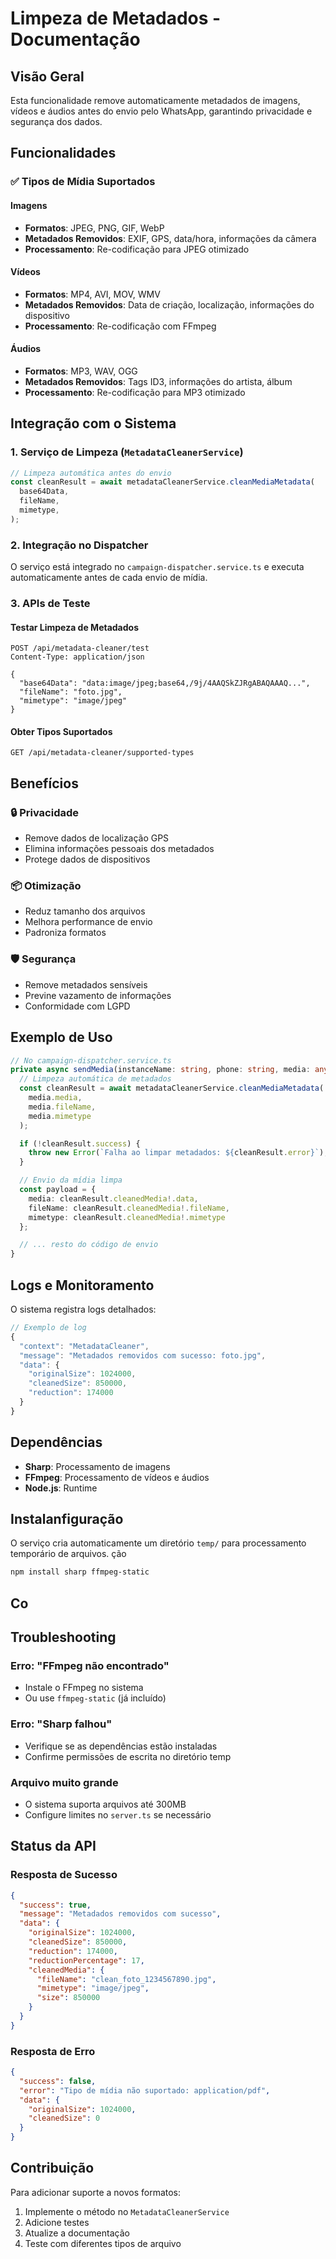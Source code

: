 # Limpeza de Metadados - Documentação

## Visão Geral

Esta funcionalidade remove automaticamente metadados de imagens, vídeos e áudios antes do envio pelo WhatsApp, garantindo privacidade e segurança dos dados.

## Funcionalidades

### ✅ Tipos de Mídia Suportados

#### Imagens

- **Formatos**: JPEG, PNG, GIF, WebP
- **Metadados Removidos**: EXIF, GPS, data/hora, informações da câmera
- **Processamento**: Re-codificação para JPEG otimizado

#### Vídeos

- **Formatos**: MP4, AVI, MOV, WMV
- **Metadados Removidos**: Data de criação, localização, informações do dispositivo
- **Processamento**: Re-codificação com FFmpeg

#### Áudios

- **Formatos**: MP3, WAV, OGG
- **Metadados Removidos**: Tags ID3, informações do artista, álbum
- **Processamento**: Re-codificação para MP3 otimizado

## Integração com o Sistema

### 1. Serviço de Limpeza (`MetadataCleanerService`)

```typescript
// Limpeza automática antes do envio
const cleanResult = await metadataCleanerService.cleanMediaMetadata(
  base64Data,
  fileName,
  mimetype,
);
```

### 2. Integração no Dispatcher

O serviço está integrado no `campaign-dispatcher.service.ts` e executa automaticamente antes de cada envio de mídia.

### 3. APIs de Teste

#### Testar Limpeza de Metadados

```http
POST /api/metadata-cleaner/test
Content-Type: application/json

{
  "base64Data": "data:image/jpeg;base64,/9j/4AAQSkZJRgABAQAAAQ...",
  "fileName": "foto.jpg",
  "mimetype": "image/jpeg"
}
```

#### Obter Tipos Suportados

```http
GET /api/metadata-cleaner/supported-types
```

## Benefícios

### 🔒 Privacidade

- Remove dados de localização GPS
- Elimina informações pessoais dos metadados
- Protege dados de dispositivos

### 📦 Otimização

- Reduz tamanho dos arquivos
- Melhora performance de envio
- Padroniza formatos

### 🛡️ Segurança

- Remove metadados sensíveis
- Previne vazamento de informações
- Conformidade com LGPD

## Exemplo de Uso

```typescript
// No campaign-dispatcher.service.ts
private async sendMedia(instanceName: string, phone: string, media: any) {
  // Limpeza automática de metadados
  const cleanResult = await metadataCleanerService.cleanMediaMetadata(
    media.media,
    media.fileName,
    media.mimetype
  );

  if (!cleanResult.success) {
    throw new Error(`Falha ao limpar metadados: ${cleanResult.error}`);
  }

  // Envio da mídia limpa
  const payload = {
    media: cleanResult.cleanedMedia!.data,
    fileName: cleanResult.cleanedMedia!.fileName,
    mimetype: cleanResult.cleanedMedia!.mimetype
  };

  // ... resto do código de envio
}
```

## Logs e Monitoramento

O sistema registra logs detalhados:

```typescript
// Exemplo de log
{
  "context": "MetadataCleaner",
  "message": "Metadados removidos com sucesso: foto.jpg",
  "data": {
    "originalSize": 1024000,
    "cleanedSize": 850000,
    "reduction": 174000
  }
}
```

## Dependências

- **Sharp**: Processamento de imagens
- **FFmpeg**: Processamento de vídeos e áudios
- **Node.js**: Runtime

## Instalanfiguração

O serviço cria automaticamente um diretório `temp/` para processamento temporário de arquivos.
ção

```bash
npm install sharp ffmpeg-static
```

## Co
## Troubleshooting

### Erro: "FFmpeg não encontrado"

- Instale o FFmpeg no sistema
- Ou use `ffmpeg-static` (já incluído)

### Erro: "Sharp falhou"

- Verifique se as dependências estão instaladas
- Confirme permissões de escrita no diretório temp

### Arquivo muito grande

- O sistema suporta arquivos até 300MB
- Configure limites no `server.ts` se necessário

## Status da API

### Resposta de Sucesso

```json
{
  "success": true,
  "message": "Metadados removidos com sucesso",
  "data": {
    "originalSize": 1024000,
    "cleanedSize": 850000,
    "reduction": 174000,
    "reductionPercentage": 17,
    "cleanedMedia": {
      "fileName": "clean_foto_1234567890.jpg",
      "mimetype": "image/jpeg",
      "size": 850000
    }
  }
}
```

### Resposta de Erro

```json
{
  "success": false,
  "error": "Tipo de mídia não suportado: application/pdf",
  "data": {
    "originalSize": 1024000,
    "cleanedSize": 0
  }
}
```

## Contribuição

Para adicionar suporte a novos formatos:

1. Implemente o método no `MetadataCleanerService`
2. Adicione testes
3. Atualize a documentação
4. Teste com diferentes tipos de arquivo
